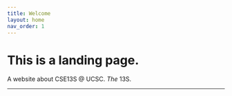 ```yaml
---
title: Welcome
layout: home
nav_order: 1
---
```


# This is a landing page.

A website about CSE13S @ UCSC. *The* 13S.

----

[^1]: [Site made with Just With Docs][Just the Docs]
[^2]: [Inspired heavily from Jess, thank you.](https://13s-docs.jessie.id/)

[Just the Docs]: https://just-the-docs.github.io/just-the-docs/
